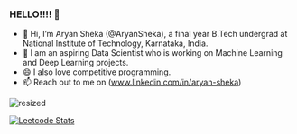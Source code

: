### HELLO!!!! 👋

<!--
**AryanSheka/AryanSheka** is a ✨ _special_ ✨ repository because its `README.md` (this file) appears on your GitHub profile.

Here are some ideas to get you started:

-  🔭
- 🌱 I’m currently learning ...
- 👯 I’m looking to collaborate on ...
- 🤔 I’m looking for help with ...
- 💬 Ask me about ...
- 📫 How to reach me: ...
- 😄 Pronouns: ...
- ⚡ Fun fact: ...
-->
-  🔭 Hi, I’m Aryan Sheka (@AryanSheka), a final year B.Tech undergrad at National Institute of Technology, Karnataka, India.
-  🌱 I am an aspiring Data Scientist who is working on Machine Learning and Deep Learning projects.
-  😄 I also love competitive programming.
-  📫 Reach out to me on (www.linkedin.com/in/aryan-sheka)


![resized](https://github.com/AryanSheka/AryanSheka/assets/77437286/81bf569a-44a7-40b2-964a-ddebe92986a9)



[![Leetcode Stats](https://leetcard.jacoblin.cool/Aryan_Sheka)](https://leetcode.com/Aryan_Sheka)
